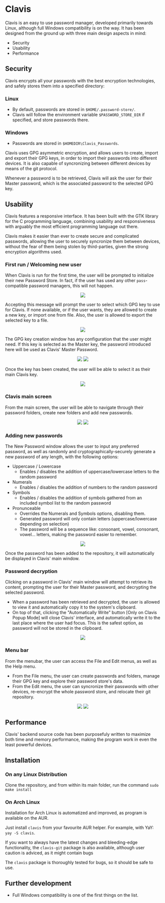 # Clavis

Clavis is an easy to use password manager, developed primarily towards Linux, although full Windows compatibility is on the way. It has been designed from the ground up with three main design aspects in mind:

* Security
* Usability
* Performance

## Security

Clavis encrypts all your passwords with the best encryption technologies, and safely stores them into a specified directory:

### Linux
* By default, passwords are stored in ```$HOME/.password-store/```.
* Clavis will follow the environment variable ```$PASSWORD_STORE_DIR``` if specified, and store passwords there.

### Windows
* Passwords are stored in ```$HOMEDIR\Clavis_Passwords```.
  
Clavis uses GPG asymmetric encryption, and allows users to create, import and export their GPG keys, in order to import their passwords into different devices. It is also capable of syncronizing between different devices by means of the git protocol.

Whenever a password is to be retrieved, Clavis will ask the user for their Master password, which is the associated password to the selected GPG key.

## Usability

Clavis features a responsive interface. It has been built with the GTK library for the C programming language, combining usability and responsiveness with arguably the most efficient programming language out there.

Clavis makes it easier than ever to create secure and complicated passwords, allowing the user to securely syncronize them between devices, without the fear of them being stolen by third-parties, given the strong encryption algorithms used.

### First run / Welcoming new user

When Clavis is run for the first time, the user will be prompted to initialize their new Password Store. In fact, if the user has used any other ```pass```-compatible password managers, this will not happen.

<p align="center">
  <img src="https://user-images.githubusercontent.com/98960550/188272598-d07f59f1-0094-457a-85b5-490579dda3a3.png">
</p>

Accepting this message will prompt the user to select which GPG key to use for Clavis. If none available, or if the user wants, they are allowed to create a new key, or import one from file. Also, the user is allowed to export the selected key to a file.

<p align="center">
  <img src="https://user-images.githubusercontent.com/98960550/188272633-b4bf8d0b-4125-430b-9ea9-71b6a6f3b3cc.png">
</p>

The GPG key creation window has any configuration that the user might need. If this key is selected as the Master key, the password introduced here will be used as Clavis' Master Password.

<p align="center">
  <img src="https://user-images.githubusercontent.com/98960550/188272687-621e5be0-73d3-4125-97a3-cb142e2612ee.png"> <img src="https://user-images.githubusercontent.com/98960550/188272689-7a76bc80-f877-4319-9cad-97c379ba8212.png">
</p>

Once the key has been created, the user will be able to select it as their main Clavis key.

<p align="center">
  <img src="https://user-images.githubusercontent.com/98960550/188272708-9eced979-ec47-4eae-b3ea-afd36625b067.png">
</p>

### Clavis main screen

From the main screen, the user will be able to navigate through their password folders, create new folders and add new passwords.

<p align="center">
  <img src="https://user-images.githubusercontent.com/98960550/188272786-34ce18dd-f35f-4259-a71b-28e10c6a71dc.png"> <img src="https://user-images.githubusercontent.com/98960550/188272789-7104eb7a-92bb-43dc-9d53-8a1b6163aaf2.png">
</p>

### Adding new passwords

The New Password window allows the user to input any preferred password, as well as randomly and cryptographically-securely generate a new password of any length, with the following options:
* Uppercase / Lowercase
  * Enables / disables the addition of uppercase/lowercase letters to the random password
* Numerals
  * Enables / disables the addition of numbers to the random password
* Symbols
  * Enables / disables the addition of symbols gathered from an included symbol list to the random password
* Pronunceable
  * Overrides the Numerals and Symbols options, disabling them.
  * Generated password will only contain letters (uppercase/lowercase depending on selection)
  * The password will be a sequence like: consonant, vowel, consonant, vowel... letters, making the password easier to remember.

<p align="center">
  <img src="https://user-images.githubusercontent.com/98960550/188272845-7e065d18-2b7c-4a4b-86b3-d51e57980709.png">
</p>

Once the password has been added to the repository, it will automatically be displayed in Clavis' main window.


### Password decryption

Clicking on a password in Clavis' main window will attempt to retrieve its content, prompting the user for their Master password, and decrypting the selected password.

* When a password has been retrieved and decrypted, the user is allowed to view it and automatically copy it to the system's clipboard.
* On top of that, clicking the "Automatically Write" button [Only on Clavis Popup Mode] will close Clavis' interface, and automatically write it to the last place where the user had focus. This is the safest option, as password will not be stored in the clipboard.

<p align="center">
  <img src="https://user-images.githubusercontent.com/98960550/188272865-ca0b39e7-e4e3-48a7-b005-254adec11d00.png">
</p>

### Menu bar

From the menubar, the user can access the File and Edit menus, as well as the Help menu.

* From the File menu, the user can create passwords and folders, manage their GPG key and explore their password store's data.
* From the Edit menu, the user can syncronize their passwords with other devices, re-encrypt the whole password store, and relocate their git repository.

<p align="center">
  <img src="https://user-images.githubusercontent.com/98960550/188273131-a417fe5a-66e0-45bf-a072-2f089d30be4a.png"> <img src="https://user-images.githubusercontent.com/98960550/188273137-984b0068-14d3-49fc-b1a1-92f3973e1cdc.png">
</p>


## Performance

Clavis' backend source code has been purposefuly written to maximize both time and memory performance, making the program work in even the least powerful devices.

## Installation

### On any Linux Distribution

Clone the repository, and from within its main folder, run the command ```sudo make install```

### On Arch Linux

Installation for Arch Linux is automatized and improved, as program is available on the AUR.

Just install ```clavis``` from your favourite AUR helper. For example, with YaY: ```yay -S clavis```.

If you want to always have the latest changes and bleeding-edge functionality, the ```clavis-git``` package is also available, although user caution is adviced, as it might contain bugs

The ```clavis``` package is thoroughly tested for bugs, so it should be safe to use.

## Further development

* Full Windows compatibility is one of the first things on the list.
